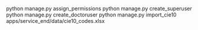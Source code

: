 python manage.py assign_permissions
python manage.py create_superuser
python manage.py create_doctoruser
python manage.py import_cie10 apps/service_end/data/cie10_codes.xlsx